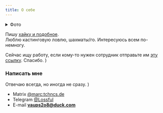 ```yaml
---
title: О себе
---
```


<details><summary>Фото</summary>
<img src='https://pixelfed-prod.nyc3.cdn.digitaloceanspaces.com/public/m/_v2/792/4f8b684e5-e9314a/Eyo9eburKD6z/yUwgRXN87e66meEYQwQNRgAlcY1Vx9R3Xo4MN80D.jpg'>
</details>

Пишу [хайку и подобное](poetry.md).  
Люблю кастинговую ловлю, шахматы/го.
Интересуюсь всем по-немногу.

Сейчас ищу работу, если кому-то нужен сотрудник отправьте им [эту ссылку](work.md). Спасибо. )

### Написать мне
Отвечаю всегда, но иногда не сразу. )
- Matrix [@marc:tchncs.de](https://matrix.to/#/@marc:tchncs.de)
- Telegram [@Lossful](https://t.me/lossful)
- E-mail **vaups2o8@duck.com**